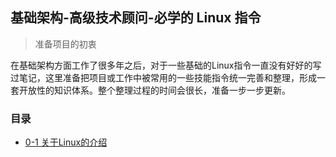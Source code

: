 ## 基础架构-高级技术顾问-必学的 Linux 指令

> 准备项目的初衷

在基础架构方面工作了很多年之后，对于一些基础的Linux指令一直没有好好的写过笔记，这里准备把项目或工作中被常用的一些技能指令统一完善和整理，形成一套开放性的知识体系。整个整理过程的时间会很长，准备一步一步更新。

### 目录

- [0-1 关于Linux的介绍](/00.Knowleadge%20Of%20Linux/01.What%20is%20Linux.md)
